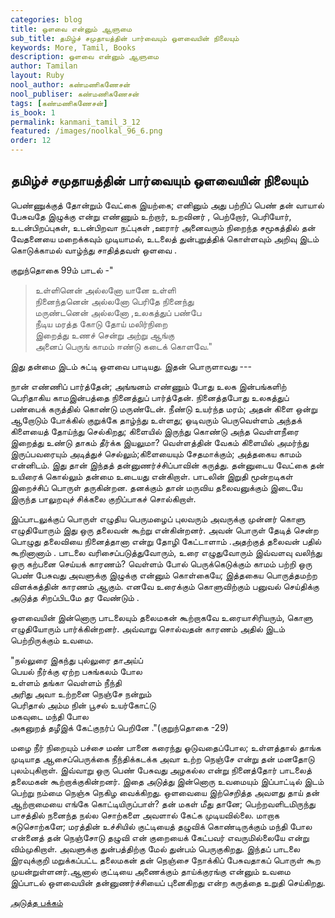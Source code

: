 ```yaml
---
categories: blog
title: ஒளவை என்னும் ஆளுமை
sub_title: தமிழ்ச் சமுதாயத்தின் பார்வையும் ஒளவையின் நிலையும்
keywords: More, Tamil, Books
description: ஒளவை என்னும் ஆளுமை
author: Tamilan
layout: Ruby
nool_author: கண்மணிகணேசன்
nool_publiser: கண்மணிகணேசன்
tags: [கண்மணிகணேசன்]
is_book: 1
permalink: kanmani_tamil_3_12
featured: /images/noolkal_96_6.png
order: 12
---
```



## தமிழ்ச் சமுதாயத்தின் பார்வையும் ஒளவையின் நிலையும்

பெண்ணுக்குத் தோன்றும் வேட்கை இயற்கை; எனினும் அது பற்றிப் பெண் தன் வாயால் பேசுவதே இழுக்கு என்று எண்ணும் உற்றார், உறவினர் , பெற்றோர், பெரியோர், உடன்பிறப்புகள், உடன்பிறவா நட்புகள் ,ஊரார் அனைவரும் நிறைந்த சமூகத்தில் தன் வேதனையை மறைக்கவும் முடியாமல், உடலைத் துன்புறுத்திக் கொள்ளவும் அறிவு இடம் கொடுக்காமல் வாழ்ந்து சாதித்தவள் ஒளவை .

குறுந்தொகை 99ம் பாடல் -"

> உள்ளினென் அல்லனோ யானே உள்ளி  
>  நினைந்தனென் அல்லனோ பெரிதே நினைந்து  
>  மருண்டனென் அல்லனோ ,உலகத்துப் பண்பே  
>  நீடிய மரத்த கோடு தோய் மலிர்நிறை  
>  இறைத்து உணச் சென்று அற்று ஆங்கு  
>  அனைப் பெருங் காமம் ஈண்டு கடைக் கொளவே."

இது தன்மை இடம் சுட்டி ஒளவை பாடியது. இதன் பொருளாவது ---

நான் எண்ணிப் பார்த்தேன்; அங்ஙனம் எண்ணும் போது உலக இன்பங்களிற் பெரிதாகிய காமஇன்பத்தை நினைத்துப் பார்த்தேன். நினைத்தபோது உலகத்துப் பண்பைக் கருத்தில் கொண்டு மருண்டேன். நீண்டு உயர்ந்த மரம்; அதன் கிளை ஒன்று ஆறோடும் போக்கில் குறுக்கே தாழ்ந்து உள்ளது; ஓடிவரும் பெருவெள்ளம் அந்தக் கிளையைத் தோய்ந்து செல்கிறது; கிளையில் இருந்து கொண்டு அந்த வெள்ளநீரை இறைத்து உண்டு தாகம் தீர்க்க இயலுமா? வெள்ளத்தின் வேகம் கிளையில் அமர்ந்து இருப்பவரையும் அடித்துச் செல்லும்;கிளையையும் சேதமாக்கும்; அத்தகைய காமம் என்னிடம். இது தான் இந்தத் தன்னுணர்ச்சிப்பாவின் கருத்து. தன்னுடைய வேட்கை தன் உயிரைக் கொல்லும் தன்மை உடையது என்கிறாள். பாடலின் இறுதி மூன்றடிகள் இறைச்சிப் பொருள் தருகின்றன. தனக்கும் தான் மருவிய தலைவனுக்கும் இடையே இருந்த பாலுறவுச் சிக்கலை குறிப்பாகச் சொல்கிறாள்.

இப்பாடலுக்குப் பொருள் எழுதிய பெருமழைப் புலவரும் அவருக்கு முன்னர் கொளு எழுதியோரும் இது ஒரு தலைவன் கூற்று என்கின்றனர். அவன் பொருள் தேடித் சென்ற பொழுது தலைவியை நினைத்தானா என்று தோழி கேட்டாளாம் .அதற்குத் தலைவன் பதில் கூறினானாம் . பாடலை வரிசைப்படுத்துவோரும், உரை எழுதுவோரும் இவ்வளவு வலிந்து ஒரு கற்பனை செய்யக் காரணம்? வெள்ளம் போல் பெருக்கெடுக்கும் காமம் பற்றி ஒரு பெண் பேசுவது அவளுக்கு இழுக்கு என்னும் கொள்கையே; இத்தகைய பொருத்தமற்ற விளக்கத்தின் காரணம் ஆகும். எனவே உரைக்கும் கொளுவிற்கும் பனுவல் செய்திக்கு அடுத்த சிறப்பிடமே தர வேண்டும் .

ஒளவையின் இன்னொரு பாடலையும் தலைமகன் கூற்றாகவே உரையாசிரியரும், கொளு எழுதியோரும் பார்க்கின்றனர். அவ்வாறு சொல்வதன் காரணம் அதில் இடம் பெற்றிருக்கும் உவமை.

"நல்லுரை இகந்து புல்லுரை தாஅய்ப்  
பெயல் நீர்க்கு ஏற்ற பசுங்கலம் போல  
உள்ளம் தங்கா வெள்ளம் நீந்தி  
அரிது அவா உற்றனை நெஞ்சே நன்றும்  
பெரிதால் அம்ம நின் பூசல் உயர்கோட்டு  
மகவுடை மந்தி போல  
அகனுறத் தழீஇக் கேட்குநர்ப் பெறினே ."(குறுந்தொகை -29)

மழை நீர் நிறையும் பச்சை மண் பானை கரைந்து ஓடுவதைப்போல; உள்ளத்தால் தாங்க முடியாத ஆசைப்பெருக்கை நீந்திக்கடக்க அவா உற்ற நெஞ்சே என்று தன் மனதோடு புலம்புகிறாள். இவ்வாறு ஒரு பெண் பேசுவது அழகல்ல என்று நினைத்தோர் பாடலைத் தலைமகன் கூற்றாக்குகின்றனர். இதை அடுத்து இன்னொரு உவமையும் இப்பாட்டில் இடம் பெற்று நம்மை நெஞ்சு நெகிழ வைக்கிறது. ஒளவையை இற்செறித்த அவளது தாய் தன் ஆற்றாமையை எங்கே கொட்டியிருப்பாள்? தன் மகள் மீது தானே; பெற்றவளிடமிருந்து பாசத்தில் நனைந்த நல்ல சொற்களை அவளால் கேட்க முடியவில்லை. மாறாக சுடுசொற்களே; மரத்தின் உச்சியில் குட்டியைத் தழுவிக் கொண்டிருக்கும் மந்தி போல என்னைத் தன் நெஞ்சோடு தழுவி என் குறையைக் கேட்பவர் எவருமில்லையே என்று விம்முகிறாள். அவளுக்கு துன்பத்திற்கு மேல் துன்பம் பெருகுகிறது. இந்தப் பாடலை இரவுக்குறி மறுக்கப்பட்ட தலைமகன் தன் நெஞ்சை நோக்கிப் பேசுவதாகப் பொருள் கூற முயன்றுள்ளனர்.ஆனால் குட்டியை அணைக்கும் தாய்க்குரங்கு என்னும் உவமை இப்பாடல் ஒளவையின் தன்னுணர்ச்சியைப் புனைகிறது என்ற கருத்தை உறுதி செய்கிறது.

[அடுத்த பக்கம்](kanmani_tamil_3_13)